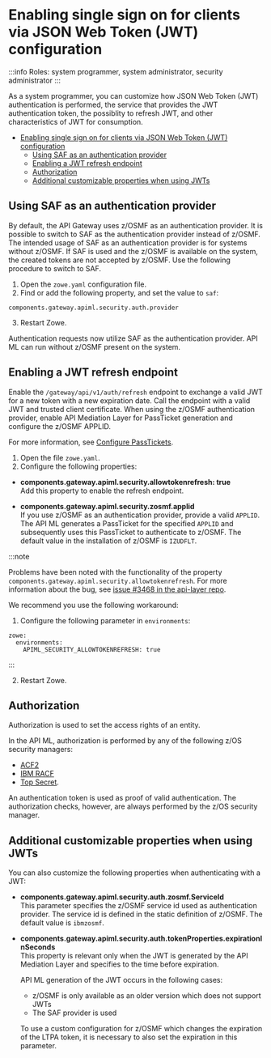 # Enabling single sign on for clients via JSON Web Token (JWT) configuration 

:::info Roles: system programmer, system administrator, security administrator
:::

As a system programmer, you can customize how JSON Web Token (JWT) authentication is performed, the service that provides the JWT authentication token, the possiblity to refresh JWT, and other characteristics of JWT for consumption. 

- [Enabling single sign on for clients via JSON Web Token (JWT) configuration](#enabling-single-sign-on-for-clients-via-json-web-token-jwt-configuration)
  - [Using SAF as an authentication provider](#using-saf-as-an-authentication-provider)
  - [Enabling a JWT refresh endpoint](#enabling-a-jwt-refresh-endpoint)
  - [Authorization](#authorization)
  - [Additional customizable properties when using JWTs](#additional-customizable-properties-when-using-jwts)

## Using SAF as an authentication provider

By default, the API Gateway uses z/OSMF as an authentication provider. It is possible to switch to SAF as the authentication
provider instead of z/OSMF. The intended usage of SAF as an authentication provider is for systems without z/OSMF.
If SAF is used and the z/OSMF is available on the system, the created tokens are not accepted by z/OSMF. Use
the following procedure to switch to SAF. 
     
1. Open the `zowe.yaml` configuration file.
2. Find or add the following property, and set the value to `saf`:
```
components.gateway.apiml.security.auth.provider
```
3. Restart Zowe.

Authentication requests now utilize SAF as the authentication provider. API ML can run without z/OSMF present on the system. 

## Enabling a JWT refresh endpoint

Enable the `/gateway/api/v1/auth/refresh` endpoint to exchange a valid JWT for a new token with a new expiration date. Call the endpoint with a valid JWT and trusted client certificate. When using the z/OSMF authentication provider, enable API Mediation Layer for PassTicket generation and configure the z/OSMF APPLID. 

For more information, see [Configure PassTickets](configuration-extender-passtickets.md).

1. Open the file `zowe.yaml`.
2. Configure the following properties:

  * **components.gateway.apiml.security.allowtokenrefresh: true**  
  Add this property to enable the refresh endpoint.

  * **components.gateway.apiml.security.zosmf.applid**  
  If you use z/OSMF as an authentication provider, provide a valid `APPLID`. The API ML generates a PassTicket for the specified `APPLID` and subsequently uses this PassTicket to authenticate to z/OSMF. The default value in the installation of z/OSMF is `IZUDFLT`.

:::note

Problems have been noted with the functionality of the property `components.gateway.apiml.security.allowtokenrefresh`. For more information about the bug, see [issue #3468 in the api-layer repo](https://github.com/zowe/api-layer/issues/3468). 

We recommend you use the following workaround:

1. Configure the following parameter in `environments`:

```
zowe:
  environments:
    APIML_SECURITY_ALLOWTOKENREFRESH: true 
```
:::

2. Restart Zowe.

## Authorization

Authorization is used to set the access rights of an entity.

In the API ML, authorization is performed by any of the following z/OS security managers:
* [ACF2](https://www.broadcom.com/products/mainframe/identity-access/acf2)
* [IBM RACF](https://www.ibm.com/support/knowledgecenter/zosbasics/com.ibm.zos.zsecurity/zsecc_042.htm)
* [Top Secret](https://www.broadcom.com/products/mainframe/security/top-secret). 

An authentication token is used as proof of valid authentication. The authorization checks, however, are always performed by the z/OS security manager.

## Additional customizable properties when using JWTs

You can also customize the following properties when authenticating with a JWT:

* **components.gateway.apiml.security.auth.zosmf.ServiceId**  
    This parameter specifies the z/OSMF service id used as authentication provider. The service id is defined in the static definition of z/OSMF. The default value is `ibmzosmf`.

* **components.gateway.apiml.security.auth.tokenProperties.expirationInSeconds**  
    This property is relevant only when the JWT is generated by the API Mediation Layer and specifies to the time before expiration.

    API ML generation of the JWT occurs in the following cases:

    * z/OSMF is only available as an older version which does not support JWTs  
    * The SAF provider is used

    To use a custom configuration for z/OSMF which changes the expiration of the LTPA token, it is necessary to also set the expiration in this parameter.
    

